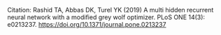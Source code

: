 

Citation: Rashid TA, Abbas DK, Turel YK (2019) A multi hidden recurrent neural network with a modified grey wolf optimizer. PLoS ONE 14(3): e0213237. https://doi.org/10.1371/journal.pone.0213237
